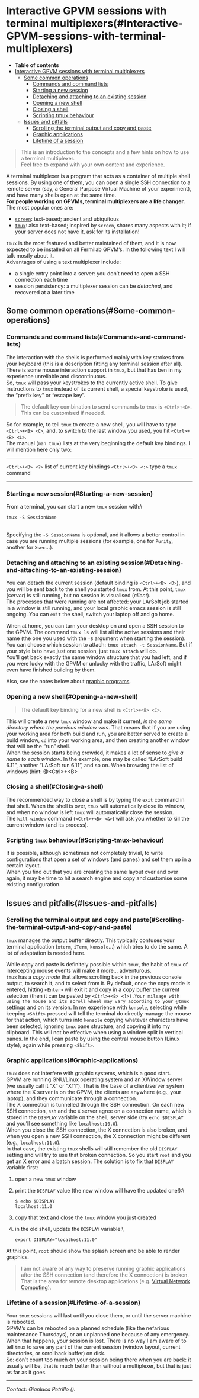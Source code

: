 Interactive GPVM sessions with terminal multiplexers(#Interactive-GPVM-sessions-with-terminal-multiplexers)
==============================================================================================================

-   **Table of contents**
-   [Interactive GPVM sessions with terminal multiplexers](#Interactive-GPVM-sessions-with-terminal-multiplexers)
    -   [Some common operations](#Some-common-operations)
        -   [Commands and command lists](#Commands-and-command-lists)
        -   [Starting a new session](#Starting-a-new-session)
        -   [Detaching and attaching to an existing session](#Detaching-and-attaching-to-an-existing-session)
        -   [Opening a new shell](#Opening-a-new-shell)
        -   [Closing a shell](#Closing-a-shell)
        -   [Scripting tmux behaviour](#Scripting-tmux-behaviour)
    -   [Issues and pitfalls](#Issues-and-pitfalls)
        -   [Scrolling the terminal output and copy and paste](#Scrolling-the-terminal-output-and-copy-and-paste)
        -   [Graphic applications](#Graphic-applications)
        -   [Lifetime of a session](#Lifetime-of-a-session)

> This is an introduction to the concepts and a few hints on how to use a terminal multiplexer.\
> Feel free to expand with your own content and experience.

A terminal multiplexer is a program that acts as a container of multiple shell sessions. By using one of them, you can open a single SSH connection to a remote server (say, a General Purpose Virtual Machine of your experiment), and have many shells open at the same time.\
**For people working on GPVMs, terminal multiplexers are a life changer.**\
The most popular ones are:

-   [`screen`](https://www.gnu.org/software/screen): text-based; ancient and ubiquitous
-   [`tmux`](https://tmux.github.io): also text-based; inspired by `screen`, shares many aspects with it; if your server does not have it, ask for its installation!

`tmux` is the most featured and better maintained of them, and it is now expected to be installed on all Fermilab GPVM’s. In the following text I will talk mostly about it.\
Advantages of using a text multiplexer include:

-   a single entry point into a server: you don’t need to open a SSH connection each time
-   session persistency: a multiplexer session can be *detached*, and recovered at a later time

Some common operations(#Some-common-operations)
--------------------------------------------------

### Commands and command lists(#Commands-and-command-lists)

The interaction with the shells is performed mainly with key strokes from your keyboard (this is a description fitting any terminal session after all). There is some mouse interaction support in `tmux`, but that has ben in my experience unreliable and discontinuous.\
So, `tmux` will pass your keystrokes to the currently active shell. To give instructions to `tmux` instead of its current shell, a special keystroke is used, the “prefix key” or “escape key”.

> The default key combination to send commands to `tmux` is `<Ctrl>+<B>`. This can be customised if needed.

So for example, to tell `tmux` to create a new shell, you will have to type `<Ctrl>+<B> <C>`, and, to switch to the last window you used, you hit `<Ctrl>+<B> <L>`.\
The manual (`man tmux`) lists at the very beginning the default key bindings. I will mention here only two:

  ------------------ ------------------------------
  `<Ctrl>+<B> <?>`   list of current key bindings
  `<Ctrl>+<B> <:>`   type a `tmux` command
  ------------------ ------------------------------

### Starting a new session(#Starting-a-new-session)

From a terminal, you can start a new `tmux` session with:\

    tmux -S SessionName

\
Specifying the `-S SessionName` is optional, and it allows a better control in case you are running multiple sessions (for example, one for `Purity`, another for `Xsec`…).

### Detaching and attaching to an existing session(#Detaching-and-attaching-to-an-existing-session)

You can detach the current session (default binding is `<Ctrl>+<B> <D>`), and you will be sent back to the shell you started `tmux` from. At this point, `tmux` (*server*) is still running, but no session is visualised (*client*).\
The processes that were running are not affected: your LArSoft job started in a window is still running, and your local graphic emacs session is still ongoing. You can `exit` the shell, switch your laptop off and go home.

When at home, you can turn your desktop on and open a SSH session to the GPVM. The command `tmux ls` will list all the active sessions and their name (the one you used with the `-S` argument when starting the session).\
You can choose which session to attach: `tmux attach -t SessionName`. But if your style is to have just one session, just `tmux attach` will do.\
You’ll get back exactly the same window structure that you had left, and if you were lucky with the GPVM or unlucky with the traffic, LArSoft might even have finished building by them.

Also, see the notes below about [graphic programs](#Graphic-applications).

### Opening a new shell(#Opening-a-new-shell)

> The default key binding for a new shell is `<Ctrl>+<B> <C>`.

This will create a new `tmux` window and make it current, *in the same directory where the previous window was*. That means that if you are using your working area for both build and run, you are better served to create a build window, `cd` into your working area, and then creating another window that will be the “run” shell.\
When the session starts being crowded, it makes a lot of sense to *give a name to each window*. In the example, one may be called “LArSoft build 6.11”, another “LArSoft run 6.11”, and so on. When browsing the list of windows (hint: @\<Ctrl\>+\<B\>

### Closing a shell(#Closing-a-shell)

The recommended way to close a shell is by typing the `exit` command in that shell. When the shell is over, `tmux` will automatically close its window, and when no window is left `tmux` will automatically close the session.\
The `kill-window` command (`<Ctrl>+<B> <&>`) will ask you whether to kill the current window (and its process).

### Scripting `tmux` behaviour(#Scripting-tmux-behaviour)

It is possible, although sometimes not completely trivial, to write configurations that open a set of windows (and panes) and set them up in a certain layout.\
When you find out that you are creating the same layout over and over again, it may be time to hit a search engine and copy and customise some existing configuration.

Issues and pitfalls(#Issues-and-pitfalls)
--------------------------------------------

### Scrolling the terminal output and copy and paste(#Scrolling-the-terminal-output-and-copy-and-paste)

`tmux` manages the output buffer directly. This typically confuses your terminal application (`xterm`, `iTerm`, `konsole`…) which tries to do the same. A lot of adaptation is needed here.

While copy and paste is definitely possible within `tmux`, the habit of `tmux` of intercepting mouse events will make it more… adventurous.\
`tmux` has a *copy mode* that allows scrolling back in the previous console output, to search it, and to select from it. By default, once the copy mode is entered, hitting `<Enter>` will exit it and copy in a copy buffer the current selection (then it can be pasted by `<Ctrl>+<B> <]>).Your mileage with using the mouse and its scroll wheel may vary according to your @tmux` settings and on its version. In my experience with `konsole`, selecting while keeping `<Shift>` pressed will tell the terminal do directly manage the mouse for that action, which turns into `konsole` copying whatever characters have been selected, ignoring `tmux` pane structure, and copying it into my clipboard. This will not be effective when using a window split in vertical panes. In the end, I can paste by using the central mouse button (Linux style), again while pressing `<Shift>`.

### Graphic applications(#Graphic-applications)

`tmux` does not interfere with graphic systems, which is a good start.\
GPVM are running GNU/Linux operating system and an XWindow server (we usually call it “X” or “X11”). That is the base of a client/server system where the X server is on the GPVM, the clients are anywhere (e.g., your laptop), and they communicate through a connection.\
The X connection is tunnelled through the SSH connection. On each new SSH connection, `ssh` and the `X` server agree on a connection name, which is stored in the `DISPLAY` variable on the shell, server side (try `echo $DISPLAY` and you’ll see something like `localhost:10.0`).\
When you close the SSH connection, the X connection is also broken, and when you open a new SSH connection, the X connection might be different (e.g., `localhost:11.0`).\
In that case, the existing `tmux` shells will still remember the old `DISPLAY` setting and will try to use that broken connection. So you start `root` and you get an X error and a batch session. The solution is to fix that `DISPLAY` variable first:

1.  open a new `tmux` window
2.  print the `DISPLAY` value (the new window will have the updated one!):\

        $ echo $DISPLAY
        localhost:11.0

3.  copy that text and close the `tmux` window you just created
4.  in the old shell, update the `DISPLAY` variable:\

        export DISPLAY="localhost:11.0"

At this point, `root` should show the splash screen and be able to render graphics.

> I am not aware of any way to preserve running graphic applications after the SSH connection (and therefore the X connection) is broken. That is the area for remote desktop applications (e.g. [Virtual Network Computing](https://en.wikipedia.org/wiki/Virtual_Network_Computing)).

### Lifetime of a session(#Lifetime-of-a-session)

Your `tmux` sessions will last until you close them, or until the server machine is rebooted.\
GPVM’s can be rebooted on a planned schedule (like the nefarious maintenance Thursdays), or an unplanned one because of any emergency. When that happens, your session is lost. There is no way I am aware of to tell `tmux` to save any part of the current session (window layout, current directories, or scrollback buffer) on disk.\
So: don’t count too much on your session being there when you are back: it usually will be, that is much better than without a multiplexer, but that is just as far as it goes.

* * * * *

*Contact: Gianluca Petrillo ().*
